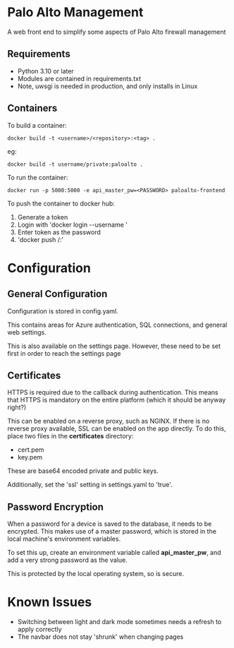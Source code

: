 # Palo Alto Management

A web front end to simplify some aspects of Palo Alto firewall management

## Requirements

- Python 3.10 or later
- Modules are contained in requirements.txt
- Note, uwsgi is needed in production, and only installs in Linux

## Containers

To build a container:

```
docker build -t <username>/<repository>:<tag> .
```

eg:

```
docker build -t username/private:paloalto .
```

To run the container:

```
docker run -p 5000:5000 -e api_master_pw=<PASSWORD> paloalto-frontend
```

To push the container to docker hub:

1. Generate a token
2. Login with 'docker login --username <USER>'
3. Enter token as the password
4. 'docker push <USERNAME>/<repository>:<tag>'


# Configuration

## General Configuration

Configuration is stored in config.yaml.

This contains areas for Azure authentication, SQL connections, and general web settings.

This is also available on the settings page. However, these need to be set first in order to reach the settings page

## Certificates

HTTPS is required due to the callback during authentication. This means that HTTPS is mandatory on the entire platform (which it should be anyway right?)

This can be enabled on a reverse proxy, such as NGINX. If there is no reverse proxy available, SSL can be enabled on the app directly. To do this, place two files in the **certificates** directory:

- cert.pem
- key.pem

These are base64 encoded private and public keys.

Additionally, set the 'ssl' setting in settings.yaml to 'true'.

## Password Encryption

When a password for a device is saved to the database, it needs to be encrypted. This makes use of a master password, which is stored in the local machine's environment variables.

To set this up, create an environment variable called **api_master_pw**, and add a very strong password as the value.

This is protected by the local operating system, so is secure.

# Known Issues

- Switching between light and dark mode sometimes needs a refresh to apply correctly
- The navbar does not stay 'shrunk' when changing pages
